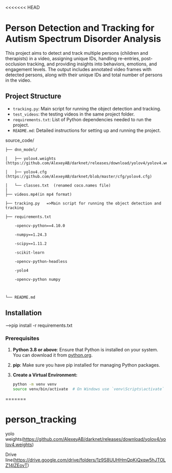 <<<<<<< HEAD
# Person Detection and Tracking for Autism Spectrum Disorder Analysis

This project aims to detect and track multiple persons (children and therapists) in a video, assigning unique IDs, handling re-entries, post-occlusion tracking, and providing insights into behaviors, emotions, and engagement levels. The output includes annotated video frames with detected persons, along with their unique IDs and total number of persons in the video.

## Project Structure

- `tracking.py`: Main script for running the object detection and tracking.
- `test_videos`: the testing videos in the same project folder.
- `requirements.txt`: List of Python dependencies needed to run the project.
- `README.md`: Detailed instructions for setting up and running the project.

source_code/

    ├── dnn_model/
    
    │   ├── yolov4.weights (https://github.com/AlexeyAB/darknet/releases/download/yolov4/yolov4.weights)
    
    │   ├── yolov4.cfg   (https://github.com/AlexeyAB/darknet/blob/master/cfg/yolov4.cfg)
    
    │   └── classes.txt  (renamed coco.names file)
    |
    ├── videos.mp4(in mp4 format)
    
    ├── tracking.py   =>Main script for running the object detection and tracking
    
    ├── requirements.txt
    
		-opencv-python==4.10.0
  
		-numpy==1.24.3
  
		-scipy==1.11.2
  
		-scikit-learn
  
		-opencv-python-headless
  
		-yolo4
  
		-opencv-python numpy
  


    └── README.md

## Installation

-->pip install -r requirements.txt 

### Prerequisites

1. **Python 3.8 or above**: Ensure that Python is installed on your system. You can download it from [python.org](https://www.python.org/downloads/).

2. **pip**: Make sure you have pip installed for managing Python packages.



3. **Create a Virtual Environment:**
   ```bash
   python -m venv venv
   source venv/bin/activate  # On Windows use `venv\Scripts\activate`
=======
# person_tracking



yolo weights(https://github.com/AlexeyAB/darknet/releases/download/yolov4/yolov4.weights)

Drive line(https://drive.google.com/drive/folders/1z9S8UUHHmQpKiQxqw5hJTOLZ14lZEovT)

